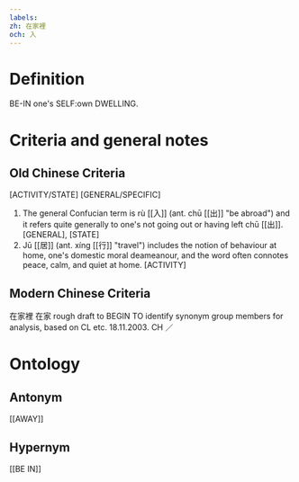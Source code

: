 ```yaml
---
labels: 
zh: 在家裡
och: 入
---
```


# Definition
BE-IN one's SELF:own DWELLING.
# Criteria and general notes
## Old Chinese Criteria
[ACTIVITY/STATE]
[GENERAL/SPECIFIC]
1. The general Confucian term is rù [[入]] (ant. chū [[出]] "be abroad") and it refers quite generally to one's not going out or having left chū [[出]].
[GENERAL], [STATE]
2. Jū [[居]] (ant. xíng [[行]] "travel") includes the notion of behaviour at home, one's domestic moral deameanour, and the word often connotes peace, calm, and quiet at home.
[ACTIVITY]
## Modern Chinese Criteria
在家裡
在家
rough draft to BEGIN TO identify synonym group members for analysis, based on CL etc. 18.11.2003. CH ／
# Ontology

## Antonym
[[AWAY]]
## Hypernym
[[BE IN]]
